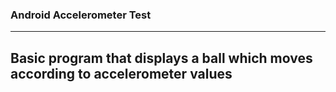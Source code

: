 ### Android Accelerometer Test
-------------------------------
## Basic program that displays a ball which moves according to accelerometer values

